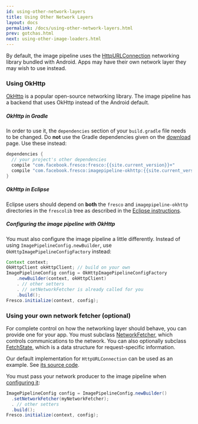 ```yaml
---
id: using-other-network-layers
title: Using Other Network Layers
layout: docs
permalink: /docs/using-other-network-layers.html
prev: gotchas.html
next: using-other-image-loaders.html
---
```


By default, the image pipeline uses the [HttpURLConnection](https://developer.android.com/training/basics/network-ops/connecting.html) networking library bundled with Android. Apps may have their own network layer they may wish to use instead.

### Using OkHttp

[OkHttp](http://square.github.io/okhttp) is a popular open-source networking library. The image pipeline has a backend that uses OkHttp instead of the Android default.

#####  OkHttp in Gradle

In order to use it, the `dependencies` section of your `build.gradle` file needs to be changed. Do **not** use the Gradle dependencies given on the [download](index.html) page. Use these instead:

```groovy
dependencies {
  // your project's other dependencies
  compile "com.facebook.fresco:fresco:{{site.current_version}}+"
  compile "com.facebook.fresco:imagepipeline-okhttp:{{site.current_version}}+"
}
```

##### OkHttp in Eclipse

Eclipse users should depend on **both** the `fresco` and `imagepipeline-okhttp` directories in the `frescolib` tree as described in the [Eclipse instructions](index.html#eclipse-adt).

##### Configuring the image pipeline with OkHttp

You must also configure the image pipeline a little differently. Instead of using `ImagePipelineConfig.newBuilder`, use `OkHttpImagePipelineConfigFactory` instead:

```java
Context context;
OkHttpClient okHttpClient; // build on your own
ImagePipelineConfig config = OkHttpImagePipelineConfigFactory
    .newBuilder(context, okHttpClient)
    . // other setters
    . // setNetworkFetcher is already called for you
    .build();
Fresco.initialize(context, config);
```    


### Using your own network fetcher (optional)

For complete control on how the networking layer should behave, you can provide one for your app. You must subclass [NetworkFetcher](../javadoc/reference/com/facebook/imagepipeline/producers/NetworkFetcher.html), which controls communications to the network. You can also optionally subclass [FetchState](../javadoc/reference/com/facebook/imagepipeline/producers/FetchState.html), which is a data structure for request-specific information.

Our default implementation for `HttpURLConnection` can be used as an example. See [its source code](https://github.com/facebook/fresco/blob/master/imagepipeline-backends/imagepipeline-okhttp/src/main/java/com/facebook/imagepipeline/backends/okhttp/OkHttpNetworkFetcher.java).

You must pass your network producer to the image pipeline when [configuring it](configuring-image-pipeline.html):

```java
ImagePipelineConfig config = ImagePipelineConfig.newBuilder()
  .setNetworkFetcher(myNetworkFetcher);
  . // other setters
  .build();
Fresco.initialize(context, config);
```

